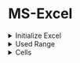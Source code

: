 # MS-Excel

<details>
<summary> Initialize Excel </summary>

```delphi

uses
	...
  ComObj,
  ActiveX,
  Variants,
  
  Excel2010; // optional...
  
  ...
  
const
	xlCellTypeLastCell = $0000000B;
  
var	
	ExApp: Variant;
	WB, WS: Variant;
	 
 begin
 
	// CoInitialize(nil); // to activate COM
 
	ExApp := CreateOleObject('Excel.Application');
	ExApp.Visible := True;

	WB := ExApp.Workbooks.Open(ExtractFilePath(ParamStr(0)) + 'Excel-File.xlsx');
	WS := WB.WorkSheets[SheetNum];
	
	...
	
	...

	WB.Close;
	
	WB := Unassigned;
	WS := Unassigned;	
	
	ExApp.Quit;
	ExApp := Unassigned;
	
	// CoUninitialize; // deactivate COM
 
 end;
	
```
</details>

<details>
<summary> Used Range </summary>

```delphi
	WS.Activate;

	WS.Cells.SpecialCells(xlCellTypeLastCell).Activate;

	// Used Range
	Rows := ExApp.ActiveCell.Row;
	Cols := ExApp.ActiveCell.Column;

```
</details>

<details>
<summary> Cells </summary>

```delphi
	// Write into Cell
	WS.Cells[RowNum, ColNum] := AnyVariantValue;
	
	// Read from Cell
	AnyVariantValue := WS.Cells[RowNum, ColNum];
```
</details>

